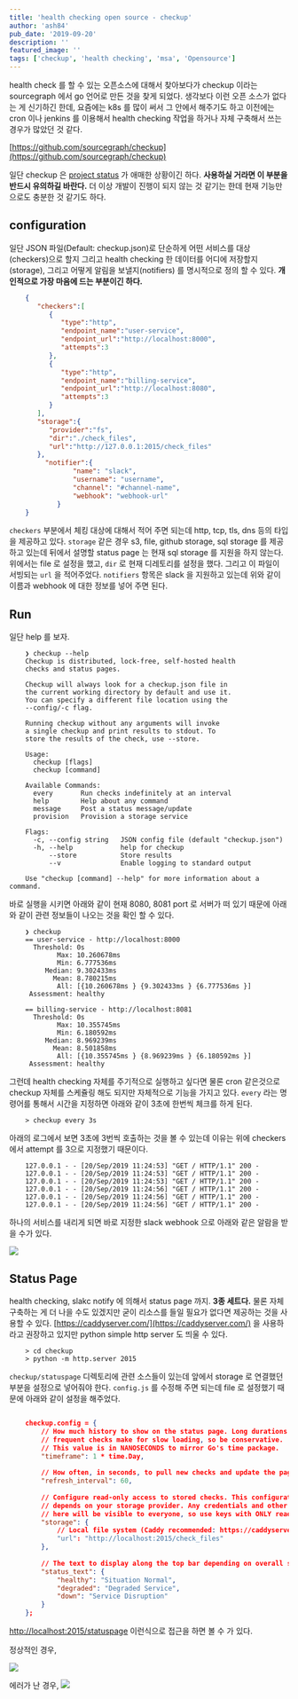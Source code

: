 ```yaml
---
title: 'health checking open source - checkup'
author: 'ash84'
pub_date: '2019-09-20'
description: ''
featured_image: ''
tags: ['checkup', 'health checking', 'msa', 'Opensource']
---
```


health check 를 할 수 있는 오픈소스에 대해서 찾아보다가 checkup 이라는 sourcegraph 에서 go 언어로 만든 것을  찾게 되었다. 생각보다 이런 오픈 소스가 없다는 게 신기하긴 한데, 요즘에는 k8s 를 많이 써서 그 안에서 해주기도 하고 이전에는 cron 이나 jenkins 를 이용해서 health checking 작업을 하거나 자체 구축해서 쓰는 경우가 많았던 것 같다. 

[https://github.com/sourcegraph/checkup](https://github.com/sourcegraph/checkup) 

일단 checkup 은 [project status](https://github.com/sourcegraph/checkup/issues/86) 가 애매한 상황이긴 하다. **사용하실 거라면 이 부분을 반드시 유의하길 바란다.** 더 이상 개발이 진행이 되지 않는 것 같기는 한데 현재 기능만으로도 충분한 것 같기도 하다. 

## configuration

일단 JSON 파일(Default: checkup.json)로 단순하게 어떤 서비스를 대상(checkers)으로 할지 그리고 health checking 한 데이터를 어디에 저장할지(storage), 그리고 어떻게 알림을 보낼지(notifiers) 를 명시적으로 정의 할 수 있다. **개인적으로 가장 마음에 드는 부분이긴 하다.** 

```json
    {
       "checkers":[
          {
             "type":"http",
             "endpoint_name":"user-service",
             "endpoint_url":"http://localhost:8000",
             "attempts":3
          },
          {
             "type":"http",
             "endpoint_name":"billing-service",
             "endpoint_url":"http://localhost:8080",
             "attempts":3
          }
       ],
       "storage":{
          "provider":"fs",
          "dir":"./check_files",
          "url":"http://127.0.0.1:2015/check_files"
       }, 
    	 "notifier":{
    			"name": "slack",
    			"username": "username",
    			"channel": "#channel-name",
    			"webhook": "webhook-url"
    		}
    }
```

`checkers` 부분에서 체킹 대상에 대해서 적어 주면 되는데 http, tcp, tls, dns 등의 타입을 제공하고 있다. `storage` 같은 경우 s3, file, github storage, sql storage 를 제공하고 있는데 뒤에서 설명할 status page 는 현재 sql storage 를 지원을 하지 않는다. 위에서는 file 로 설정을 했고, `dir` 로 현재 디레토리를 설정을 했다. 그리고 이 파일이 서빙되는 `url` 을 적어주었다. `notifiers` 항목은 slack 을 지원하고 있는데 위와 같이 이름과 webhook 에 대한 정보를 넣어 주면 된다. 

## Run

일단 help 를 보자. 

```shell
    ❯ checkup --help
    Checkup is distributed, lock-free, self-hosted health
    checks and status pages.
    
    Checkup will always look for a checkup.json file in
    the current working directory by default and use it.
    You can specify a different file location using the
    --config/-c flag.
    
    Running checkup without any arguments will invoke
    a single checkup and print results to stdout. To
    store the results of the check, use --store.
    
    Usage:
      checkup [flags]
      checkup [command]
    
    Available Commands:
      every       Run checks indefinitely at an interval
      help        Help about any command
      message     Post a status message/update
      provision   Provision a storage service
    
    Flags:
      -c, --config string   JSON config file (default "checkup.json")
      -h, --help            help for checkup
          --store           Store results
          --v               Enable logging to standard output
    
    Use "checkup [command] --help" for more information about a command.
```

바로 실행을 시키면 아래와 같이 현재 8080, 8081 port 로 서버가 떠 있기 때문에 아래와 같이 관련 정보들이 나오는 것을 확인 할 수 있다. 

```shell
    ❯ checkup
    == user-service - http://localhost:8000
      Threshold: 0s
            Max: 10.260678ms
            Min: 6.777536ms
         Median: 9.302433ms
           Mean: 8.780215ms
            All: [{10.260678ms } {9.302433ms } {6.777536ms }]
     Assessment: healthy
    
    == billing-service - http://localhost:8081
      Threshold: 0s
            Max: 10.355745ms
            Min: 6.180592ms
         Median: 8.969239ms
           Mean: 8.501858ms
            All: [{10.355745ms } {8.969239ms } {6.180592ms }]
     Assessment: healthy
```

그런데 health checking 자체를 주기적으로 실행하고 싶다면 물론 cron 같은것으로 checkup 자체를 스케쥴링 해도 되지만 자체적으로 기능을 가지고 있다. `every` 라는 명령어를 통해서 시간을 지정하면 아래와 같이 3초에 한번씩 체크를 하게 된다. 

```shell
    > checkup every 3s 
```

아래의 로그에서 보면 3초에 3번씩 호출하는 것을 볼 수 있는데 이유는 위에 checkers 에서 attempt 를 3으로 지정했기 때문이다. 

```
    127.0.0.1 - - [20/Sep/2019 11:24:53] "GET / HTTP/1.1" 200 -
    127.0.0.1 - - [20/Sep/2019 11:24:53] "GET / HTTP/1.1" 200 -
    127.0.0.1 - - [20/Sep/2019 11:24:53] "GET / HTTP/1.1" 200 -
    127.0.0.1 - - [20/Sep/2019 11:24:56] "GET / HTTP/1.1" 200 -
    127.0.0.1 - - [20/Sep/2019 11:24:56] "GET / HTTP/1.1" 200 -
    127.0.0.1 - - [20/Sep/2019 11:24:56] "GET / HTTP/1.1" 200 -
```

하나의 서비스를 내리게 되면 바로 지정한 slack webhook 으로 아래와 같은 알람을 받을 수가 있다. 

![](https://live.staticflickr.com/65535/48762703486_60ef2e0458_z.jpg)

## Status Page

health checking, slakc notify 에 의해서 status page 까지. **3종 세트다.** 물론 자체 구축하는 게 더 나을 수도 있겠지만 굳이 리소스를 들일 필요가 없다면 제공하는 것을 사용할 수 있다. [https://caddyserver.com/](https://caddyserver.com/) 을 사용하라고 권장하고 있지만 python simple http server 도 띄울 수 있다. 

```shell
    > cd checkup 
    > python -m http.server 2015 
```

`checkup/statuspage` 디렉토리에 관련 소스들이 있는데 앞에서 storage 로 연결했던 부분을 설정으로 넣어줘야 한다. `config.js` 를 수정해 주면 되는데 file 로 설정했기 때문에 아래와 같이 설정을 해주었다.

```json 

    checkup.config = {
    	// How much history to show on the status page. Long durations and
    	// frequent checks make for slow loading, so be conservative.
    	// This value is in NANOSECONDS to mirror Go's time package.
    	"timeframe": 1 * time.Day,
    
    	// How often, in seconds, to pull new checks and update the page.
    	"refresh_interval": 60,
    
    	// Configure read-only access to stored checks. This configuration
    	// depends on your storage provider. Any credentials and other values
    	// here will be visible to everyone, so use keys with ONLY read access!
    	"storage": {
    		// Local file system (Caddy recommended: https://caddyserver.com)
    		"url": "http://localhost:2015/check_files"
    	},
    
    	// The text to display along the top bar depending on overall status.
    	"status_text": {
    		"healthy": "Situation Normal",
    		"degraded": "Degraded Service",
    		"down": "Service Disruption"
    	}
    };
```
[http://localhost:2015/statuspage](http://localhost:2015/statuspage) 이런식으로 접근을 하면 볼 수 가 있다. 

정상적인 경우, 

![](https://live.staticflickr.com/65535/48762891162_b41d0aabf8_z.jpg)

에러가 난 경우, 
![](https://live.staticflickr.com/65535/48762703561_e96200473e_z.jpg)
